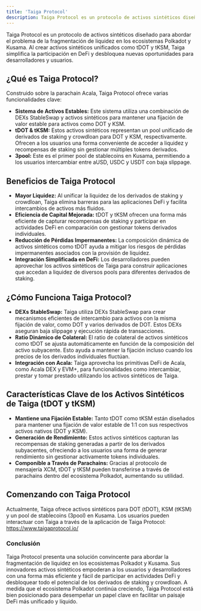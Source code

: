 ```yaml
---
title: 'Taiga Protocol'
description: Taiga Protocol es un protocolo de activos sintéticos diseñado para abordar el problema de la fragmentación de liquidez en los ecosistemas Polkadot y Kusama.
---
```


Taiga Protocol es un protocolo de activos sintéticos diseñado para abordar el problema de la fragmentación de liquidez en los ecosistemas Polkadot y Kusama. Al crear activos sintéticos unificados como tDOT y tKSM, Taiga simplifica la participación en DeFi y desbloquea nuevas oportunidades para desarrolladores y usuarios.

## ¿Qué es Taiga Protocol?
Construido sobre la parachain Acala, Taiga Protocol ofrece varias funcionalidades clave:
- **Sistema de Activos Estables:** Este sistema utiliza una combinación de DEXs StableSwap y activos sintéticos para mantener una fijación de valor estable para activos como DOT y KSM.
- **tDOT & tKSM:** Estos activos sintéticos representan un pool unificado de derivados de staking y crowdloan para DOT y KSM, respectivamente. Ofrecen a los usuarios una forma conveniente de acceder a liquidez y recompensas de staking sin gestionar múltiples tokens derivados.
- **3pool:** Este es el primer pool de stablecoins en Kusama, permitiendo a los usuarios intercambiar entre aUSD, USDC y USDT con baja slippage.

## Beneficios de Taiga Protocol
- **Mayor Liquidez:** Al unificar la liquidez de los derivados de staking y crowdloan, Taiga elimina barreras para las aplicaciones DeFi y facilita intercambios de activos más fluidos.
- **Eficiencia de Capital Mejorada:** tDOT y tKSM ofrecen una forma más eficiente de capturar recompensas de staking y participar en actividades DeFi en comparación con gestionar tokens derivados individuales.
- **Reducción de Pérdidas Impermanentes:** La composición dinámica de activos sintéticos como tDOT ayuda a mitigar los riesgos de pérdidas impermanentes asociados con la provisión de liquidez.
- **Integración Simplificada en DeFi:** Los desarrolladores pueden aprovechar los activos sintéticos de Taiga para construir aplicaciones que accedan a liquidez de diversos pools para diferentes derivados de staking.

## ¿Cómo Funciona Taiga Protocol?
- **DEXs StableSwap:** Taiga utiliza DEXs StableSwap para crear mecanismos eficientes de intercambio para activos con la misma fijación de valor, como DOT y varios derivados de DOT. Estos DEXs aseguran baja slippage y ejecución rápida de transacciones.
- **Ratio Dinámico de Colateral:** El ratio de colateral de activos sintéticos como tDOT se ajusta automáticamente en función de la composición del activo subyacente. Esto ayuda a mantener la fijación incluso cuando los precios de los derivados individuales fluctúan.
- **Integración con Acala:** Taiga aprovecha los primitivas DeFi de Acala, como Acala DEX y EVM+, para funcionalidades como intercambiar, prestar y tomar prestado utilizando los activos sintéticos de Taiga.

## Características Clave de los Activos Sintéticos de Taiga (tDOT y tKSM)
- **Mantiene una Fijación Estable:** Tanto tDOT como tKSM están diseñados para mantener una fijación de valor estable de 1:1 con sus respectivos activos nativos (DOT y KSM).
- **Generación de Rendimiento:** Estos activos sintéticos capturan las recompensas de staking generadas a partir de los derivados subyacentes, ofreciendo a los usuarios una forma de generar rendimiento sin gestionar activamente tokens individuales.
- **Componible a Través de Parachains:** Gracias al protocolo de mensajería XCM, tDOT y tKSM pueden transferirse a través de parachains dentro del ecosistema Polkadot, aumentando su utilidad.

## Comenzando con Taiga Protocol
Actualmente, Taiga ofrece activos sintéticos para DOT (tDOT), KSM (tKSM) y un pool de stablecoins (3pool) en Kusama. Los usuarios pueden interactuar con Taiga a través de la aplicación de Taiga Protocol: https://www.taigaprotocol.io/

### Conclusión
Taiga Protocol presenta una solución convincente para abordar la fragmentación de liquidez en los ecosistemas Polkadot y Kusama. Sus innovadores activos sintéticos empoderan a los usuarios y desarrolladores con una forma más eficiente y fácil de participar en actividades DeFi y desbloquear todo el potencial de los derivados de staking y crowdloan. A medida que el ecosistema Polkadot continúa creciendo, Taiga Protocol está bien posicionado para desempeñar un papel clave en facilitar un paisaje DeFi más unificado y líquido.
